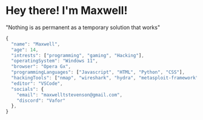 # Hey there! I'm Maxwell!
"Nothing is as permanent as a temporary solution that works"
```javascript
{
  "name": "Maxwell",
  "age": 14,
  "intrests": ["programming", "gaming", "Hacking"],
  "operatingSystem": "Windows 11",
  "browser": "Opera Gx",
  "programmingLanguages": ["Javascript", "HTML", "Python", "CSS"],
  "hackingTools": ["nmap", "wireshark", "hydra", "metasploit-framework", "john", "burpsuite", "hashcat"],
  "editor": "VSCode",
  "socials": {
    "email": "maxwelltstevenson@gmail.com",
    "discord": "Vafor"
  },
}
```
